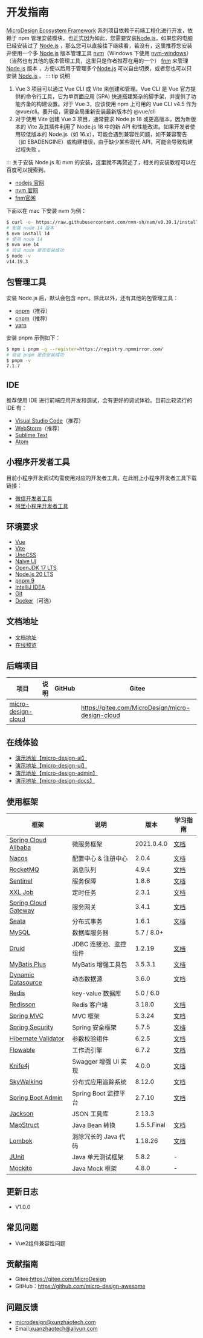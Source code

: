 <!--
 * @Author: luyb luyb@xunzhaotech.com
 * @Date: 2022-11-24 11:59:56
 * @LastEditors: xunzhaotech
 * @LastEditTime: 2025-08-02 11:55:55
 * @FilePath: \micro-design-docs\docs\guide\index.md
 * @Description: 这是默认设置,请设置`customMade`, 打开koroFileHeader查看配置 进行设置: https://github.com/OBKoro1/koro1FileHeader/wiki/%E9%85%8D%E7%BD%AE
-->
# 开发指南
[MicroDesign Ecosystem Framework](https://micro-design-awesome.github.io/micro-design-docsite/) 系列项目依赖于前端工程化进行开发，依赖于 npm 管理安装模块，也正式因为如此，您需要安装[Node.js](https://nodejs.org/zh-cn)，如果您的电脑已经安装过了 [Node.js](https://nodejs.org/zh-cn) ，那么您可以直接往下继续看，若没有，这里推荐您安装并使用一个多 [Node.js](https://nodejs.org/zh-cn) 版本管理工具 [nvm](https://github.com/nvm-sh/nvm)（Windows 下使用 [nvm-windows](https://github.com/coreybutler/nvm-windows)）（当然也有其他的版本管理工具，这里只是作者推荐在用的一个） [fnm](https://github.com/Schniz/fnm) 来管理[Node.js](https://nodejs.org/zh-cn) 版本 ，方便以后用于管理多个[Node.js](https://nodejs.org/zh-cn) 可以自由切换，或者您也可以只安装 [Node.js](https://nodejs.org/zh-cn) 。
::: tip 说明

1. Vue 3 项目可以通过 Vue CLI 或 Vite 来创建和管理。Vue CLI 是 Vue 官方提供的命令行工具，它为单页面应用 (SPA) 快速搭建繁杂的脚手架，并提供了功能齐备的构建设置。对于 Vue 3，应该使用 npm 上可用的 Vue CLI v4.5 作为 @vue/cli。要升级，需要全局重新安装最新版本的 @vue/cli 
2. 对于使用 Vite 创建 Vue 3 项目，通常要求 Node.js 18 或更高版本，因为新版本的 Vite 及其插件利用了 Node.js 18 中的新 API 和性能改进。如果开发者使用较低版本的 Node.js（如 16.x），可能会遇到兼容性问题，如不兼容警告（如 EBADENGINE）或构建错误，由于缺少某些现代 API，可能会导致构建过程失败 。

:::
关于安装 Node.js 和 nvm 的安装，这里就不再赘述了，相关的安装教程可以在百度可以搜索到。

- [nodejs 官网](https://nodejs.org/zh-cn)
- [nvm 官网](https://github.com/coreybutler/nvm-windows/releases)
- [fnm官网](https://github.com/Schniz/fnm) 

下面以在 mac 下安装 nvm 为例：
```sh
$ curl -o- https://raw.githubusercontent.com/nvm-sh/nvm/v0.39.1/install.sh | bash
# 安装 node 14 版本
$ nvm install 14
# 使用 node 14
$ nvm use 14
# 验证 node 是否安装成功
$ node -v
v14.19.3
```
## 包管理工具
安装 Node.js 后，默认会包含 npm。除此以外，还有其他的包管理工具：

- [pnpm](https://pnpm.io/)（推荐）
- [cnpm](https://www.npmjs.com/package/cnpm)（推荐）
- [yarn](https://yarnpkg.com/)

安装 pnpm 示例如下：
```sh
$ npm i pnpm -g --register=https://registry.npmmirror.com/
# 验证 pnpm 是否安装成功
$ pnpm -v
7.1.7
```
## IDE

推荐使用 IDE 进行前端应用开发和调试，会有更好的调试体验。目前比较流行的 IDE 有：

- [Visual Studio Code](https://code.visualstudio.com/)（推荐）
- [WebStorm](https://www.jetbrains.com/webstorm/)（推荐）
- [Sublime Text](https://www.sublimetext.com/)
- [Atom](https://atom.io/)
## 小程序开发者工具[](https://v3.ice.work/docs/guide/basic/development#%E5%B0%8F%E7%A8%8B%E5%BA%8F%E5%BC%80%E5%8F%91%E8%80%85%E5%B7%A5%E5%85%B7)

目前小程序开发调试均需使用对应的开发者工具，在此附上小程序开发者工具下载链接：

- [微信开发者工具](https://developers.weixin.qq.com/miniprogram/dev/devtools/download.html)
- [阿里小程序开发者工具](https://opendocs.alipay.com/mini/ide/download)

## 环境要求        
- [Vue](https://cn.vuejs.org/)
- [Vite](https://cn.vitejs.dev/)
- [UnoCSS](https://unocss.dev/)
- [Naive UI](https://www.naiveui.com/zh-CN/os-theme)
- [OpenJDK 17 LTS](https://github.com/openjdk/jdk)
- [Node.js 20 LTS](https://nodejs.org/)
- [pnpm 9](https://pnpm.io/)
- [IntelliJ IDEA](https://www.jetbrains.com/idea/)
- [Git](https://git-scm.com/)
- [Docker](https://www.docker.com/)（可选）
## 文档地址

- [文档地址]()
- [在线预览]()

## 后端项目

| 项目                                                         | 说明 | GitHub | Gitee                                            |
| ------------------------------------------------------------ | ---- | ------ | ------------------------------------------------ |
| [micro-design-cloud](https://gitee.com/MicroDesign/micro-design-cloud) |      |        | https://gitee.com/MicroDesign/micro-design-cloud |
## 在线体验
- [演示地址【micro-design-ai】](https://microdesign.gitee.io/micro-design-ai/)
- [演示地址【micro-design-ui】](https://microdesign.gitee.io/micro-design-ui/)
- [演示地址【micro-design-admin】](https://microdesign.gitee.io/micro-design-admin/)
- [演示地址【micro-design-docs】](https://microdesign.gitee.io/micro-design-docs/)
## 使用框架
| 框架                                                                                          | 说明               | 版本          | 学习指南                                                                |
|---------------------------------------------------------------------------------------------|------------------|-------------|---------------------------------------------------------------------|
| [Spring Cloud Alibaba](https://github.com/alibaba/spring-cloud-alibaba)                     | 微服务框架            | 2021.0.4.0  | [文档](https://github.com/YunaiV/SpringBoot-Labs)                     |
| [Nacos](https://github.com/alibaba/nacos)                                                   | 配置中心 & 注册中心      | 2.0.4       | [文档](https://www.iocoder.cn/categories/Nacos/?yudao)                |
| [RocketMQ](https://github.com/apache/rocketmq)                                              | 消息队列             | 4.9.4       | [文档](https://www.iocoder.cn/categories/RocketMQ/?yudao)             |
| [Sentinel](https://github.com/alibaba/sentinel)                                             | 服务保障             | 1.8.6       | [文档](https://www.iocoder.cn/categories/Sentinel/?yudao)             |
| [XXL Job](https://github.com/xuxueli/xmd-job)                                               | 定时任务             | 2.3.1       | [文档](https://www.iocoder.cn/Xmd-JOB/good-collection/?yudao)         |
| [Spring Cloud Gateway](https://github.com/spring-cloud/spring-cloud-gateway)                | 服务网关             | 3.4.1       | [文档](https://www.iocoder.cn/categories/Spring-Cloud-Gateway/?yudao) |
| [Seata](https://github.com/seata/seata)                                                     | 分布式事务            | 1.6.1       | [文档](https://www.iocoder.cn/categories/Seata/?yudao)                |
| [MySQL](https://www.mysql.com/cn/)                                                          | 数据库服务器           | 5.7 / 8.0+  |                                                                     |
| [Druid](https://github.com/alibaba/druid)                                                   | JDBC 连接池、监控组件    | 1.2.19      | [文档](http://www.iocoder.cn/Spring-Boot/datasource-pool/?yudao)      |
| [MyBatis Plus](https://mp.baomidou.com/)                                                    | MyBatis 增强工具包    | 3.5.3.1     | [文档](http://www.iocoder.cn/Spring-Boot/MyBatis/?yudao)              |
| [Dynamic Datasource](https://dynamic-datasource.com/)                                       | 动态数据源            | 3.6.0       | [文档](http://www.iocoder.cn/Spring-Boot/datasource-pool/?yudao)      |
| [Redis](https://redis.io/)                                                                  | key-value 数据库    | 5.0 / 6.0   |                                                                     |
| [Redisson](https://github.com/redisson/redisson)                                            | Redis 客户端        | 3.18.0      | [文档](http://www.iocoder.cn/Spring-Boot/Redis/?yudao)                |
| [Spring MVC](https://github.com/spring-projects/spring-framework/tree/master/spring-webmvc) | MVC 框架           | 5.3.24      | [文档](http://www.iocoder.cn/SpringMVC/MVC/?yudao)                    |
| [Spring Security](https://github.com/spring-projects/spring-security)                       | Spring 安全框架      | 5.7.5       | [文档](http://www.iocoder.cn/Spring-Boot/Spring-Security/?yudao)      |
| [Hibernate Validator](https://github.com/hibernate/hibernate-validator)                     | 参数校验组件           | 6.2.5       | [文档](http://www.iocoder.cn/Spring-Boot/Validation/?yudao)           |
| [Flowable](https://github.com/flowable/flowable-engine)                                     | 工作流引擎            | 6.7.2       | [文档](https://doc.iocoder.cn/bpm/)                                   |
| [Knife4j](https://gitee.com/xiaoym/knife4j)                                                 | Swagger 增强 UI 实现 | 4.0.0       | [文档](http://www.iocoder.cn/Spring-Boot/Swagger/?yudao)              |
| [SkyWalking](https://skywalking.apache.org/)                                                | 分布式应用追踪系统        | 8.12.0      | [文档](http://www.iocoder.cn/Spring-Boot/SkyWalking/?yudao)           |
| [Spring Boot Admin](https://github.com/codecentric/spring-boot-admin)                       | Spring Boot 监控平台 | 2.7.10      | [文档](http://www.iocoder.cn/Spring-Boot/Admin/?yudao)                |
| [Jackson](https://github.com/FasterXML/jackson)                                             | JSON 工具库         | 2.13.3      |                                                                     |
| [MapStruct](https://mapstruct.org/)                                                         | Java Bean 转换     | 1.5.5.Final | [文档](http://www.iocoder.cn/Spring-Boot/MapStruct/?yudao)            |
| [Lombok](https://projectlombok.org/)                                                        | 消除冗长的 Java 代码    | 1.18.26     | [文档](http://www.iocoder.cn/Spring-Boot/Lombok/?yudao)               |
| [JUnit](https://junit.org/junit5/)                                                          | Java 单元测试框架      | 5.8.2       | -                                                                   |
| [Mockito](https://github.com/mockito/mockito)                                               | Java Mock 框架     | 4.8.0       | -                                                                   |
## 更新日志
- V1.0.0
## 常见问题
- Vue2组件兼容性问题
## 贡献指南
- Gitee:https://gitee.com/MicroDesign
- GitHub：https://github.com/micro-design-awesome
## 问题反馈
- microdesign@xunzhaotech.com
- Email:xuanzhaotech@aliyun.com
